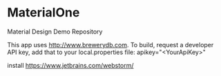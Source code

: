 # MaterialOne
Material Design Demo Repository

This app uses http://www.brewerydb.com. To build, request a developer API key, add that to your local.properties file: 
  apikey="\<YourApiKey\>"
  
install https://www.jetbrains.com/webstorm/

